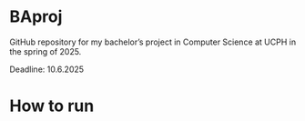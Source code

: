 # BAproj

GitHub repository for my bachelor’s project in Computer Science at UCPH in the spring of 2025.

Deadline: 10.6.2025

# How to run